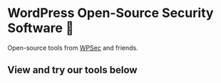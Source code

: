 # WordPress Open-Source Security Software 💯

Open-source tools from [WPSec](https://wpsec.com) and friends.

## View and try our tools below
